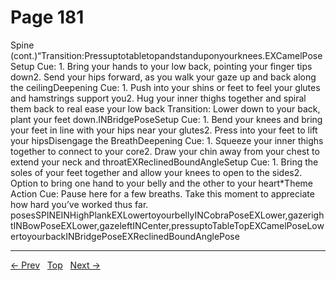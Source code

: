 # Page 181

Spine (cont.)“Transition:Pressuptotabletopandstanduponyourknees.EXCamelPoseSetup Cue: 1. Bring your hands to your low back, pointing your finger tips down2. Send your hips forward, as you walk your gaze up and back along the ceilingDeepening Cue: 1. Push into your shins or feet to feel your glutes and hamstrings support you2. Hug your inner thighs together and spiral them back to real ease your low back Transition: Lower down to your back, plant your feet down.INBridgePoseSetup Cue: 1. Bend your knees and bring your feet in line with your hips near your glutes2. Press into your feet to lift your hipsDisengage the BreathDeepening Cue: 1. Squeeze your inner thighs together to connect to your core2. Draw your chin away from your chest to extend your neck and throatEXReclinedBoundAngleSetup Cue: 1. Bring the soles of your feet together and allow your knees to open to the sides2. Option to bring one hand to your belly and the other to your heart*Theme Action Cue: Pause here for a few breaths. Take this moment to appreciate how hard you’ve worked thus far. posesSPINEINHighPlankEXLowertoyourbellyINCobraPoseEXLower,gazerightINBowPoseEXLower,gazeleftINCenter,pressuptoTableTopEXCamelPoseLowertoyourbackINBridgePoseEXReclinedBoundAnglePose


---
[← Prev](/pages/page-180.md) &nbsp; [Top](/index.md) &nbsp; [Next →](/pages/page-182.md)
